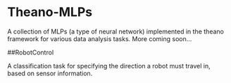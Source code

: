 # Theano-MLPs
A collection of MLPs (a type of neural network) implemented in the theano framework for various data analysis tasks. More coming soon...

##RobotControl

A classification task for specifying the direction a robot must travel in, based on sensor information.
